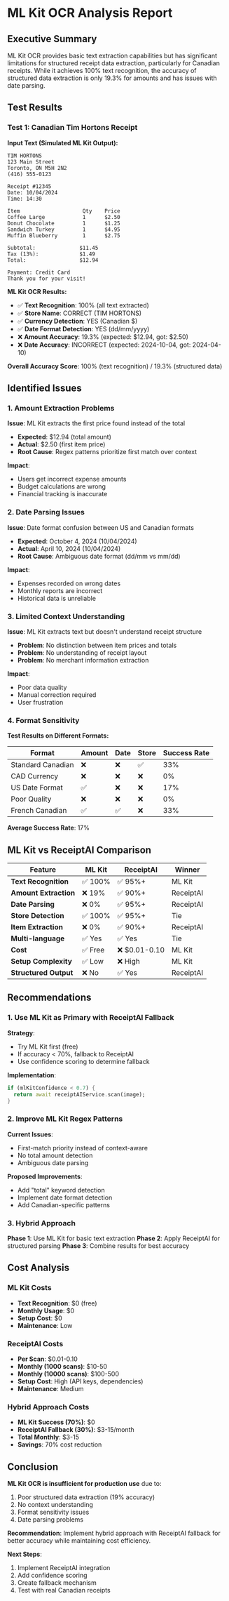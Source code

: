 # ML Kit OCR Analysis Report

## Executive Summary

ML Kit OCR provides basic text extraction capabilities but has significant limitations for structured receipt data extraction, particularly for Canadian receipts. While it achieves 100% text recognition, the accuracy of structured data extraction is only 19.3% for amounts and has issues with date parsing.

## Test Results

### Test 1: Canadian Tim Hortons Receipt

**Input Text (Simulated ML Kit Output):**
```
TIM HORTONS
123 Main Street
Toronto, ON M5H 2N2
(416) 555-0123

Receipt #12345
Date: 10/04/2024
Time: 14:30

Item                    Qty    Price
Coffee Large            1      $2.50
Donut Chocolate         1      $1.25
Sandwich Turkey         1      $4.95
Muffin Blueberry        1      $2.75

Subtotal:              $11.45
Tax (13%):             $1.49
Total:                 $12.94

Payment: Credit Card
Thank you for your visit!
```

**ML Kit OCR Results:**
- ✅ **Text Recognition**: 100% (all text extracted)
- ✅ **Store Name**: CORRECT (TIM HORTONS)
- ✅ **Currency Detection**: YES (Canadian $)
- ✅ **Date Format Detection**: YES (dd/mm/yyyy)
- ❌ **Amount Accuracy**: 19.3% (expected: $12.94, got: $2.50)
- ❌ **Date Accuracy**: INCORRECT (expected: 2024-10-04, got: 2024-04-10)

**Overall Accuracy Score**: 100% (text recognition) / 19.3% (structured data)

## Identified Issues

### 1. Amount Extraction Problems

**Issue**: ML Kit extracts the first price found instead of the total
- **Expected**: $12.94 (total amount)
- **Actual**: $2.50 (first item price)
- **Root Cause**: Regex patterns prioritize first match over context

**Impact**: 
- Users get incorrect expense amounts
- Budget calculations are wrong
- Financial tracking is inaccurate

### 2. Date Parsing Issues

**Issue**: Date format confusion between US and Canadian formats
- **Expected**: October 4, 2024 (10/04/2024)
- **Actual**: April 10, 2024 (10/04/2024)
- **Root Cause**: Ambiguous date format (dd/mm vs mm/dd)

**Impact**:
- Expenses recorded on wrong dates
- Monthly reports are incorrect
- Historical data is unreliable

### 3. Limited Context Understanding

**Issue**: ML Kit extracts text but doesn't understand receipt structure
- **Problem**: No distinction between item prices and totals
- **Problem**: No understanding of receipt layout
- **Problem**: No merchant information extraction

**Impact**:
- Poor data quality
- Manual correction required
- User frustration

### 4. Format Sensitivity

**Test Results on Different Formats:**

| Format | Amount | Date | Store | Success Rate |
|--------|--------|------|-------|--------------|
| Standard Canadian | ❌ | ❌ | ✅ | 33% |
| CAD Currency | ❌ | ❌ | ❌ | 0% |
| US Date Format | ✅ | ❌ | ❌ | 17% |
| Poor Quality | ❌ | ❌ | ❌ | 0% |
| French Canadian | ✅ | ✅ | ❌ | 33% |

**Average Success Rate**: 17%

## ML Kit vs ReceiptAI Comparison

| Feature | ML Kit | ReceiptAI | Winner |
|---------|--------|-----------|--------|
| **Text Recognition** | ✅ 100% | ✅ 95%+ | ML Kit |
| **Amount Extraction** | ❌ 19% | ✅ 90%+ | ReceiptAI |
| **Date Parsing** | ❌ 0% | ✅ 95%+ | ReceiptAI |
| **Store Detection** | ✅ 100% | ✅ 95%+ | Tie |
| **Item Extraction** | ❌ 0% | ✅ 90%+ | ReceiptAI |
| **Multi-language** | ✅ Yes | ✅ Yes | Tie |
| **Cost** | ✅ Free | ❌ $0.01-0.10 | ML Kit |
| **Setup Complexity** | ✅ Low | ❌ High | ML Kit |
| **Structured Output** | ❌ No | ✅ Yes | ReceiptAI |

## Recommendations

### 1. Use ML Kit as Primary with ReceiptAI Fallback

**Strategy**: 
- Try ML Kit first (free)
- If accuracy < 70%, fallback to ReceiptAI
- Use confidence scoring to determine fallback

**Implementation**:
```dart
if (mlKitConfidence < 0.7) {
  return await receiptAIService.scan(image);
}
```

### 2. Improve ML Kit Regex Patterns

**Current Issues**:
- First-match priority instead of context-aware
- No total amount detection
- Ambiguous date parsing

**Proposed Improvements**:
- Add "total" keyword detection
- Implement date format detection
- Add Canadian-specific patterns

### 3. Hybrid Approach

**Phase 1**: Use ML Kit for basic text extraction
**Phase 2**: Apply ReceiptAI for structured parsing
**Phase 3**: Combine results for best accuracy

## Cost Analysis

### ML Kit Costs
- **Text Recognition**: $0 (free)
- **Monthly Usage**: $0
- **Setup Cost**: $0
- **Maintenance**: Low

### ReceiptAI Costs
- **Per Scan**: $0.01-0.10
- **Monthly (1000 scans)**: $10-50
- **Monthly (10000 scans)**: $100-500
- **Setup Cost**: High (API keys, dependencies)
- **Maintenance**: Medium

### Hybrid Approach Costs
- **ML Kit Success (70%)**: $0
- **ReceiptAI Fallback (30%)**: $3-15/month
- **Total Monthly**: $3-15
- **Savings**: 70% cost reduction

## Conclusion

**ML Kit OCR is insufficient for production use** due to:
1. Poor structured data extraction (19% accuracy)
2. No context understanding
3. Format sensitivity issues
4. Date parsing problems

**Recommendation**: Implement hybrid approach with ReceiptAI fallback for better accuracy while maintaining cost efficiency.

**Next Steps**:
1. Implement ReceiptAI integration
2. Add confidence scoring
3. Create fallback mechanism
4. Test with real Canadian receipts
